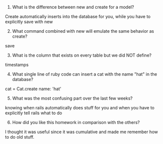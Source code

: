 1. What is the difference between new and create for a model? <br>

Create automatically inserts into the database for you, while you have to explicitly save with new

2. What command combined with new will emulate the same behavior as create? <br>

save

3. What is the column that exists on every table but we did NOT define? <br>

timestamps

4. What single line of ruby code can insert a cat with the name "hat" in the database? <br>

cat = Cat.create name: 'hat'

5. What was the most confusing part over the last few weeks? <br>

knowing when rails automatically does stuff for you and when you have to explicitly tell rails what to do

6. How did you like this homework in comparison with the others? <br> 

I thought it was useful since it was cumulative and made me remember how to do old stuff.
